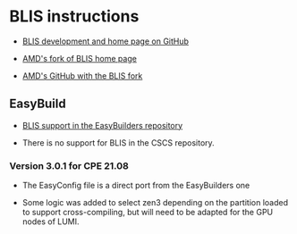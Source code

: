 # BLIS instructions

  * [BLIS development and home page on GitHub](https://github.com/flame/blis)

  * [AMD's fork of BLIS home page](https://developer.amd.com/amd-aocl/blas-library/)

  * [AMD's GitHub with the BLIS fork](https://github.com/amd/blis/)


## EasyBuild

  * [BLIS support in the EasyBuilders repository](https://github.com/easybuilders/easybuild-easyconfigs/tree/develop/easybuild/easyconfigs/b/BLIS)

  * There is no support for BLIS in the CSCS repository.


### Version 3.0.1 for CPE 21.08

  * The EasyConfig file is a direct port from the EasyBuilders one

  * Some logic was added to select zen3 depending on the partition loaded to
    support cross-compiling, but will need to be adapted for the GPU nodes of
    LUMI.
